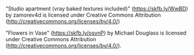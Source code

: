 "Studio apartment (vray baked textures included)" (https://skfb.ly/WwBD) by zamorev4d is licensed under Creative Commons Attribution (http://creativecommons.org/licenses/by/4.0/)

"Flowers in Vase" (https://skfb.ly/osvnP) by Michael Douglass is licensed under Creative Commons Attribution (http://creativecommons.org/licenses/by/4.0/).


